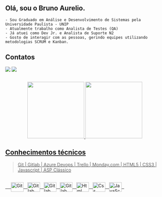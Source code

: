   ## Olá, sou o Bruno Aurelio.
    
    - Sou Graduado em Análise e Desenvolvimento de Sistemas pela Universidade Paulista - UNIP
    - Atualmente trabalho como Analista de Testes (QA)
    - Já atuei como Dev Jr. e Analista de Suporte N2
    - Gosto de interagir com as pessoas, gerindo equipes utilizando metodologias SCRUM e Kanban.
    
   ## Contatos
   
   <a href = "mailto:baurelio.rodrigues@gmail.com"><img src="https://img.shields.io/badge/-Gmail-%23333?style=for-the-badge&logo=gmail&logoColor=white" target="_blank"></a>
  <a href="https://www.linkedin.com/in/brunoaurelio89" target="_blank"><img src="https://img.shields.io/badge/-LinkedIn-%230077B5?style=for-the-badge&logo=linkedin&logoColor=white" target="_blank"></a>  

  ## 
  
  <div align="center">
  <a href="https://github.com/brunoaurelio89">
  <img height="180em" src="https://github-readme-stats.vercel.app/api?username=brunoaurelio89&show_icons=true&theme=onedark&include_all_commits=true&count_private=true"/>
  <img height="180em" src="https://github-readme-stats.vercel.app/api/top-langs/?username=brunoaurelio89&layout=compact&langs_count=7&theme=onedark"/>
 </div>
  
  ## Conhecimentos técnicos

  > Git | Gitlab | Azure Devops | Trello | Monday.com | HTML5 | CSS3 | Javascript | ASP Clássico 
<div style="display: inline_block"><br>
  &emsp;
  <img align="center" alt="Git" height="30" width="40" src="https://www.vectorlogo.zone/logos/git-scm/git-scm-icon.svg"> &#160;
  <img align="center" alt="Gitlab" height="30" width="40" src="https://www.vectorlogo.zone/logos/gitlab/gitlab-tile.svg"/> &#160;
  <img align="center" alt="Gitlab" height="30" width="40" src="https://www.vectorlogo.zone/logos/microsoft_azure/microsoft_azure-icon.svg"/> &#160;
  <img align="center" alt="Gitlab" height="30" width="40" src="https://www.vectorlogo.zone/logos/trello/trello-icon.svg"/> &#160;
  <img align="center" alt="Html" height="30" width="40" src="https://www.vectorlogo.zone/logos/w3_html5/w3_html5-icon.svg"/> &#160;
  <img align="center" alt="Css" height="30" width="40" src="https://www.vectorlogo.zone/logos/w3_css/w3_css-icon.svg"/> &#160;
  <img align="center" alt="JavaScript" height="30" width="40" src="https://www.vectorlogo.zone/logos/javascript/javascript-icon.svg"/> &#160;
</div>
  
 
  
  
